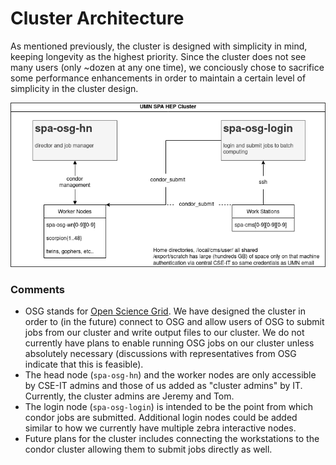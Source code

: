 # Cluster Architecture

As mentioned previously, the cluster is designed with simplicity in mind,
keeping longevity as the highest priority. Since the cluster does not see many
users (only ~dozen at any one time), we conciously chose to sacrifice some
performance enhancements in order to maintain a certain level of simplicity in
the cluster design.

![Cluster Architecture Diagram](spa-cluster-diagram.png)

### Comments
- OSG stands for [Open Science Grid](https://opensciencegrid.org/).  We have
  designed the cluster in order to (in the future) connect to OSG and allow
  users of OSG to submit jobs from our cluster and write output files to our
  cluster. We do not currently have plans to enable running OSG jobs on our
  cluster unless absolutely necessary (discussions with representatives from OSG
  indicate that this is feasible).
- The head node (`spa-osg-hn`) and the worker nodes are only accessible by
  CSE-IT admins and those of us added as "cluster admins" by IT. Currently, the
  cluster admins are Jeremy and Tom.
- The login node (`spa-osg-login`) is intended to be the point from which
  condor jobs are submitted. Additional login nodes could be added similar to
  how we currently have multiple zebra interactive nodes.
- Future plans for the cluster includes connecting the workstations to the
  condor cluster allowing them to submit jobs directly as well.
